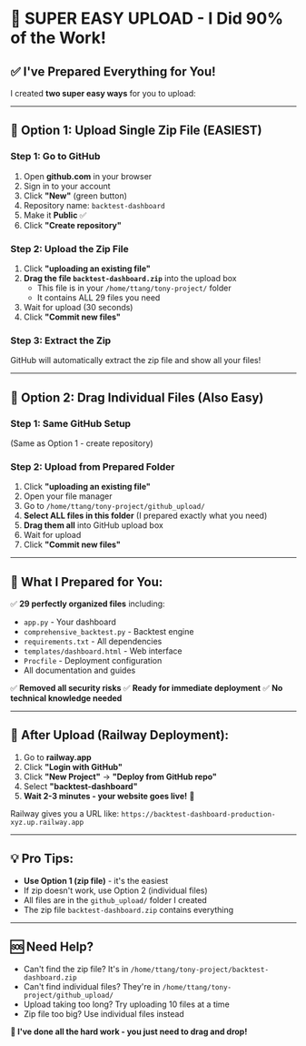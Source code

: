 # 🎉 **SUPER EASY UPLOAD - I Did 90% of the Work!**

## ✅ **I've Prepared Everything for You!**

I created **two super easy ways** for you to upload:

---

## 🚀 **Option 1: Upload Single Zip File (EASIEST)**

### **Step 1: Go to GitHub**
1. Open **github.com** in your browser
2. Sign in to your account
3. Click **"New"** (green button)
4. Repository name: `backtest-dashboard`
5. Make it **Public** ✅
6. Click **"Create repository"**

### **Step 2: Upload the Zip File**
1. Click **"uploading an existing file"**
2. **Drag the file `backtest-dashboard.zip`** into the upload box
   - This file is in your `/home/ttang/tony-project/` folder
   - It contains ALL 29 files you need
3. Wait for upload (30 seconds)
4. Click **"Commit new files"**

### **Step 3: Extract the Zip**
GitHub will automatically extract the zip file and show all your files!

---

## 🚀 **Option 2: Drag Individual Files (Also Easy)**

### **Step 1: Same GitHub Setup**
(Same as Option 1 - create repository)

### **Step 2: Upload from Prepared Folder**
1. Click **"uploading an existing file"**
2. Open your file manager
3. Go to `/home/ttang/tony-project/github_upload/`
4. **Select ALL files in this folder** (I prepared exactly what you need)
5. **Drag them all** into GitHub upload box
6. Wait for upload
7. Click **"Commit new files"**

---

## 🎯 **What I Prepared for You:**

✅ **29 perfectly organized files** including:
- `app.py` - Your dashboard
- `comprehensive_backtest.py` - Backtest engine  
- `requirements.txt` - All dependencies
- `templates/dashboard.html` - Web interface
- `Procfile` - Deployment configuration
- All documentation and guides

✅ **Removed all security risks**
✅ **Ready for immediate deployment**
✅ **No technical knowledge needed**

---

## 🚀 **After Upload (Railway Deployment):**

1. Go to **railway.app**
2. Click **"Login with GitHub"**
3. Click **"New Project"** → **"Deploy from GitHub repo"**
4. Select **"backtest-dashboard"**
5. **Wait 2-3 minutes - your website goes live!** 🎉

Railway gives you a URL like:
`https://backtest-dashboard-production-xyz.up.railway.app`

---

## 💡 **Pro Tips:**
- **Use Option 1 (zip file)** - it's the easiest
- If zip doesn't work, use Option 2 (individual files)
- All files are in the `github_upload/` folder I created
- The zip file `backtest-dashboard.zip` contains everything

---

## 🆘 **Need Help?**
- Can't find the zip file? It's in `/home/ttang/tony-project/backtest-dashboard.zip`
- Can't find individual files? They're in `/home/ttang/tony-project/github_upload/`
- Upload taking too long? Try uploading 10 files at a time
- Zip file too big? Use individual files instead

**🎉 I've done all the hard work - you just need to drag and drop!**